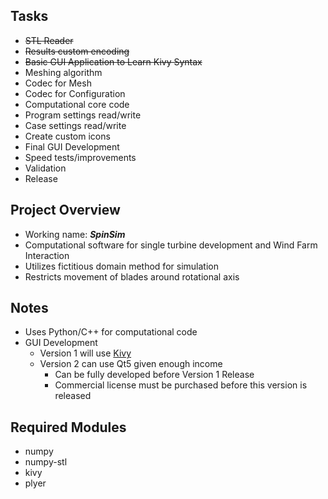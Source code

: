 ## Tasks

* ~~STL Reader~~
* ~~Results custom encoding~~
* ~~Basic GUI Application to Learn Kivy Syntax~~
* Meshing algorithm
* Codec for Mesh
* Codec for Configuration
* Computational core code
* Program settings read/write
* Case settings read/write
* Create custom icons
* Final GUI Development
* Speed tests/improvements
* Validation
* Release

## Project Overview

* Working name: **_SpinSim_**
* Computational software for single turbine development and Wind Farm Interaction
* Utilizes fictitious domain method for simulation
* Restricts movement of blades around rotational axis

## Notes

* Uses Python/C++ for computational code
* GUI Development
    * Version 1 will use [Kivy](https://kivy.org/doc/stable/)
    * Version 2 can use Qt5 given enough income
        * Can be fully developed before Version 1 Release
        * Commercial license must be purchased before this version is released

## Required Modules

* numpy
* numpy-stl
* kivy
* plyer
